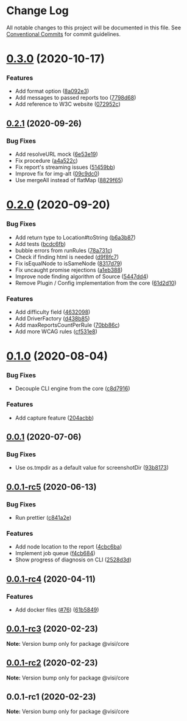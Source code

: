 # Change Log

All notable changes to this project will be documented in this file.
See [Conventional Commits](https://conventionalcommits.org) for commit guidelines.

# [0.3.0](https://github.com/visible/visible/compare/v0.2.1...v0.3.0) (2020-10-17)


### Features

* Add format option ([8a092e3](https://github.com/visible/visible/commit/8a092e366aefbe1c6be458b6cdce242c1e4e2328))
* Add messages to passed reports too ([7798d68](https://github.com/visible/visible/commit/7798d68e33462122bff50f6977be13aa337eea7f))
* Add reference to W3C website ([072952c](https://github.com/visible/visible/commit/072952c5ce5b8a05d2381a1b49ffe1549b9e189b))





## [0.2.1](https://github.com/visible/visible/compare/v0.2.0...v0.2.1) (2020-09-26)


### Bug Fixes

* Add resolveURL mock ([6e53e19](https://github.com/visible/visible/commit/6e53e1971c39f5690cb66adde8549d878c2aa0e2))
* Fix procedure ([a4a522c](https://github.com/visible/visible/commit/a4a522c5bfeb8fb152ccd28075450a8f667660a3))
* Fix report's streaming issues ([51459bb](https://github.com/visible/visible/commit/51459bb9c7389b0b8ef01ffb9a8143e34eb1d409))
* Improve fix for img-alt  ([09c9dc0](https://github.com/visible/visible/commit/09c9dc0cfe9f940c2e444bf005d67718c7ce2382))
* Use mergeAll instead of flatMap ([8829f65](https://github.com/visible/visible/commit/8829f6537648af54e7976f9370c3ff26345c8156))





# [0.2.0](https://github.com/visible/visible/compare/v0.1.0...v0.2.0) (2020-09-20)


### Bug Fixes

* Add return type to Location#toString ([b6a3b87](https://github.com/visible/visible/commit/b6a3b874efd83d056d5507b087399e4b6f363d5f))
* Add tests ([bcdc6fb](https://github.com/visible/visible/commit/bcdc6fb86f498f56324e88ed24ec7983ebe6bd72))
* bubble errors from runRules ([78a731c](https://github.com/visible/visible/commit/78a731c2b47b2fa4f87faf0434acb77aa7330687))
* Check if finding html is needed ([d9f8fc7](https://github.com/visible/visible/commit/d9f8fc72913bab09e37166055536b2ea9a8c5484))
* Fix isEqualNode to isSameNode ([8317d79](https://github.com/visible/visible/commit/8317d798d0241063ea5ee4ec7a940ea3018a01dc))
* Fix uncaught promise rejections ([a1eb388](https://github.com/visible/visible/commit/a1eb3882288e5b7780887b8efac84e6995994a89))
* Improve node finding algorithm of Source ([5447dd4](https://github.com/visible/visible/commit/5447dd48a04ff7eab1941c13fa838a38187b209b))
* Remove Plugin / Config implementation from the core ([61d2d10](https://github.com/visible/visible/commit/61d2d10a3e5fa6a182f0495666e620d56209982b))


### Features

* Add difficulty field ([4632098](https://github.com/visible/visible/commit/463209854545546e579c1e2b1702fb93a2aa5a29))
* Add DriverFactory ([d438b85](https://github.com/visible/visible/commit/d438b8584af1d1ca5bbfeaadc7d9b95b9cbf48b7))
* Add maxReportsCountPerRule ([70bb86c](https://github.com/visible/visible/commit/70bb86c608f4f994001d99d3e59483f5b61e523a))
* Add more WCAG rules ([cf531e8](https://github.com/visible/visible/commit/cf531e866f88dace49d921785f032c302705c4d8))





# [0.1.0](https://github.com/visible/visible/compare/v0.0.1...v0.1.0) (2020-08-04)


### Bug Fixes

* Decouple CLI engine from the core ([c8d7916](https://github.com/visible/visible/commit/c8d79164a3b3862187290d3d558d3f79c08941cd))


### Features

* Add capture feature ([204acbb](https://github.com/visible/visible/commit/204acbb7f389f7e936166621f41357aed3f67610))





## [0.0.1](https://github.com/visible/visible/compare/v0.0.1-rc5...v0.0.1) (2020-07-06)


### Bug Fixes

* Use os.tmpdir as a default value for screenshotDir ([93b8173](https://github.com/visible/visible/commit/93b8173fea10e84973753bd65264d6990a7efb07))





## [0.0.1-rc5](https://github.com/visible/visible/compare/v0.0.1-rc4...v0.0.1-rc5) (2020-06-13)


### Bug Fixes

* Run prettier ([c841a2e](https://github.com/visible/visible/commit/c841a2ea7ebde2eab732dfd1cedb4ae0764b119e))


### Features

* Add node location to the report ([4cbc6ba](https://github.com/visible/visible/commit/4cbc6ba6f2c2e133085ee20a6f86df8fc2d1b835))
* Implement job queue ([f4cb684](https://github.com/visible/visible/commit/f4cb684c3a0a74394e4887461f0dd938c1256d39))
* Show progress of diagnosis on CLI ([2528d3d](https://github.com/visible/visible/commit/2528d3d0da4e35b3dcc200451cd2bd08ad20439d))





## [0.0.1-rc4](https://github.com/visible/visible/compare/v0.0.1-rc3...v0.0.1-rc4) (2020-04-11)


### Features

* Add docker files ([#76](https://github.com/visible/visible/issues/76)) ([61b5849](https://github.com/visible/visible/commit/61b5849072b08265a3f4e91886ba5d34012e4e71))





## [0.0.1-rc3](https://github.com/visible/visible/compare/v0.0.1-rc2...v0.0.1-rc3) (2020-02-23)

**Note:** Version bump only for package @visi/core





## [0.0.1-rc2](https://github.com/visible/visible/compare/v0.0.1-rc1...v0.0.1-rc2) (2020-02-23)

**Note:** Version bump only for package @visi/core





## 0.0.1-rc1 (2020-02-23)

**Note:** Version bump only for package @visi/core
